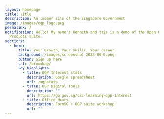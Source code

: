 ```yaml
---
layout: homepage
title: Title
description: An Isomer site of the Singapore Government
image: /images/ogp_logo.png
permalink: /
notification: Hello! My name's Kenneth and this is a demo of the Open Government
  Products suite.
sections:
  - hero:
      title: Your Growth, Your Skills, Your Career
      background: /images/screenshot 2023-06-0.png
      button: Sign up here
      url: /brownbag/
      key_highlights:
        - title: OGP Interest stats
          description: Google spreadsheet
          url: /ogpstats
        - title: OGP Digital Tools
          description: ""
          url: https://go.gov.sg/csc-learning-ogp-interest
        - title: Office Hours
          description: FormSG + OGP suite workshop
          url: ""
---
```

